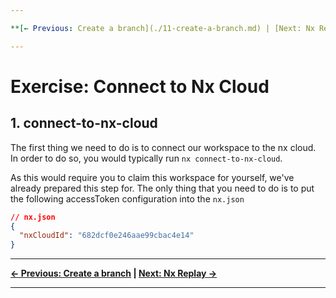 ```yaml
---

**[← Previous: Create a branch](./11-create-a-branch.md) | [Next: Nx Replay →](./13-distributed-caching.md)**

---
```


# Exercise: Connect to Nx Cloud

## 1. connect-to-nx-cloud

The first thing we need to do is to connect our workspace to the nx cloud.
In order to do so, you would typically run `nx connect-to-nx-cloud`.

As this would require you to claim this workspace for yourself, we've already prepared this step for.
The only thing that you need to do is to put the following accessToken configuration into the `nx.json`

```json
// nx.json
{
  "nxCloudId": "682dcf0e246aae99cbac4e14"
}
```

---

**[← Previous: Create a branch](./11-create-a-branch.md) | [Next: Nx Replay →](./13-distributed-caching.md)**

---
